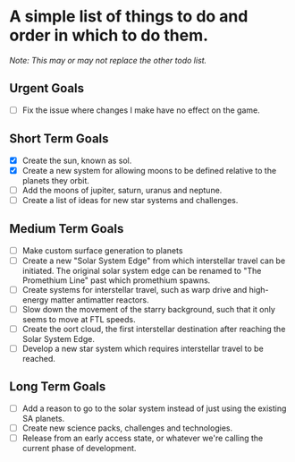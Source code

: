 # A simple list of things to do and order in which to do them.
*Note: This may or may not replace the other todo list.*
## Urgent Goals
- [ ] Fix the issue where changes I make have no effect on the game.
## Short Term Goals
- [X] Create the sun, known as sol.
- [X] Create a new system for allowing moons to be defined relative to the planets they orbit.
- [ ] Add the moons of jupiter, saturn, uranus and neptune.
- [ ] Create a list of ideas for new star systems and challenges.

## Medium Term Goals
- [ ] Make custom surface generation to planets
- [ ] Create a new "Solar System Edge" from which interstellar travel can be initiated. The original solar system edge can be renamed to "The Promethium Line" past which promethium spawns.
- [ ] Create systems for interstellar travel, such as warp drive and high-energy matter antimatter reactors.
- [ ] Slow down the movement of the starry background, such that it only seems to move at FTL speeds.
- [ ] Create the oort cloud, the first interstellar destination after reaching the Solar System Edge.
- [ ] Develop a new star system which requires interstellar travel to be reached.

## Long Term Goals
- [ ] Add a reason to go to the solar system instead of just using the existing SA planets.
- [ ] Create new science packs, challenges and technologies.
- [ ] Release from an early access state, or whatever we're calling the current phase of development.
